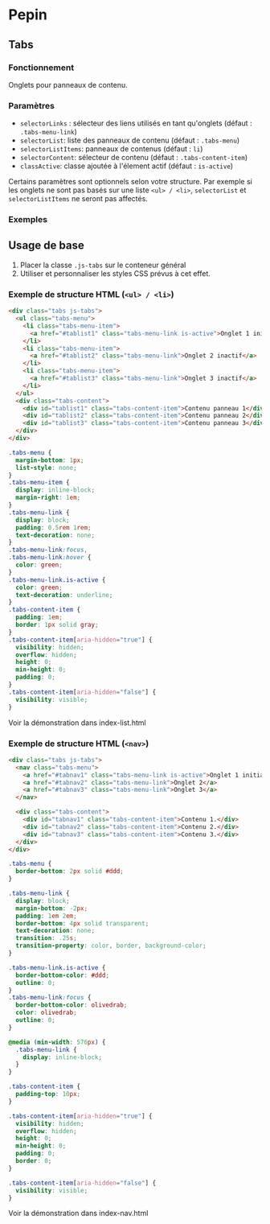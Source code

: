 # Pepin

## Tabs

### Fonctionnement

Onglets pour panneaux de contenu.

### Paramètres

* `selectorLinks` : sélecteur des liens utilisés en tant qu'onglets (défaut : `.tabs-menu-link`)
* `selectorList`: liste des panneaux de contenu (défaut : `.tabs-menu`)
* `selectorListItems`: panneaux de contenus (défaut : `li`)
* `selectorContent`: sélecteur de contenu (défaut : `.tabs-content-item`)
* `classActive`: classe ajoutée à l'élement actif (défaut : `is-active`)

Certains paramètres sont optionnels selon votre structure. Par exemple si les onglets ne sont pas basés sur une liste `<ul> / <li>`, `selectorList` et `selectorListItems` ne seront pas affectés.

### Exemples

## Usage de base

1. Placer la classe `.js-tabs` sur le conteneur général
2. Utiliser et personnaliser les styles CSS prévus à cet effet.

### Exemple de structure HTML (`<ul> / <li>`)

```html
<div class="tabs js-tabs">
  <ul class="tabs-menu">
    <li class="tabs-menu-item">
      <a href="#tablist1" class="tabs-menu-link is-active">Onglet 1 initialement actif</a>
    </li>
    <li class="tabs-menu-item">
      <a href="#tablist2" class="tabs-menu-link">Onglet 2 inactif</a>
    </li>
    <li class="tabs-menu-item">
      <a href="#tablist3" class="tabs-menu-link">Onglet 3 inactif</a>
    </li>
  </ul>
  <div class="tabs-content">
    <div id="tablist1" class="tabs-content-item">Contenu panneau 1</div>
    <div id="tablist2" class="tabs-content-item">Contenu panneau 2</div>
    <div id="tablist3" class="tabs-content-item">Contenu panneau 3</div>
  </div>
</div>
```

```css
.tabs-menu {
  margin-bottom: 1px;
  list-style: none;
}
.tabs-menu-item {
  display: inline-block;
  margin-right: 1em;
}
.tabs-menu-link {
  display: block;
  padding: 0.5rem 1rem;
  text-decoration: none;
}
.tabs-menu-link:focus,
.tabs-menu-link:hover {
  color: green;
}
.tabs-menu-link.is-active {
  color: green;
  text-decoration: underline;
}
.tabs-content-item {
  padding: 1em;
  border: 1px solid gray;
}
.tabs-content-item[aria-hidden="true"] {
  visibility: hidden;
  overflow: hidden;
  height: 0;
  min-height: 0;
  padding: 0;
}
.tabs-content-item[aria-hidden="false"] {
  visibility: visible;
}
```

Voir la démonstration dans index-list.html

### Exemple de structure HTML (`<nav>`)

```html
<div class="tabs js-tabs">
  <nav class="tabs-menu">
    <a href="#tabnav1" class="tabs-menu-link is-active">Onglet 1 initialement actif</a>
    <a href="#tabnav2" class="tabs-menu-link">Onglet 2</a>
    <a href="#tabnav3" class="tabs-menu-link">Onglet 3</a>
  </nav>

  <div class="tabs-content">
    <div id="tabnav1" class="tabs-content-item">Contenu 1.</div>
    <div id="tabnav2" class="tabs-content-item">Contenu 2.</div>
    <div id="tabnav3" class="tabs-content-item">Contenu 3.</div>
  </div>
</div>
```

```css
.tabs-menu {
  border-bottom: 2px solid #ddd;
}

.tabs-menu-link {
  display: block;
  margin-bottom: -2px;
  padding: 1em 2em;
  border-bottom: 4px solid transparent;
  text-decoration: none;
  transition: .25s;
  transition-property: color, border, background-color;
}

.tabs-menu-link.is-active {
  border-bottom-color: #ddd;
  outline: 0;
}
.tabs-menu-link:focus {
  border-bottom-color: olivedrab;
  color: olivedrab;
  outline: 0;
}

@media (min-width: 576px) {
  .tabs-menu-link {
    display: inline-block;
  }
}

.tabs-content-item {
  padding-top: 10px;
}

.tabs-content-item[aria-hidden="true"] {
  visibility: hidden;
  overflow: hidden;
  height: 0;
  min-height: 0;
  padding: 0;
  border: 0;
}

.tabs-content-item[aria-hidden="false"] {
  visibility: visible;
}
```

Voir la démonstration dans index-nav.html
